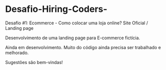 # Desafio-Hiring-Coders-
Desafio #1: Ecommerce - Como colocar uma loja online? Site Oficial / Landing page

Desenvolvimento de uma landing page para E-commerce fictícia. 

Ainda em desenvolvimento. Muito do código ainda precisa ser trabalhado e melhorado. 

Sugestões são bem-vindas!
